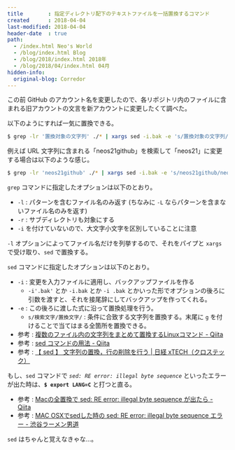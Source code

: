 ```yaml
---
title        : 指定ディレクトリ配下のテキストファイルを一括置換するコマンド
created      : 2018-04-04
last-modified: 2018-04-04
header-date  : true
path:
  - /index.html Neo's World
  - /blog/index.html Blog
  - /blog/2018/index.html 2018年
  - /blog/2018/04/index.html 04月
hidden-info:
  original-blog: Corredor
---
```


この前 GitHub のアカウント名を変更したので、各リポジトリ内のファイルに含まれる旧アカウントの文言を新アカウントに変更したくて調べた。

以下のようにすれば一気に置換できる。

```bash
$ grep -lr '置換対象の文字列' ./* | xargs sed -i.bak -e 's/置換対象の文字列/置換後の文字列/g'
```

例えば URL 文字列に含まれる「neos21github」を検索して「neos21」に変更する場合は以下のような感じ。

```bash
$ grep -lr 'neos21github' ./* | xargs sed -i.bak -e 's/neos21github/neos21/g'
```

`grep` コマンドに指定したオプションは以下のとおり。

- `-l` : パターンを含むファイル名のみ返す (ちなみに `-L` ならパターンを含まないファイル名のみを返す)
- `-r` : サブディレクトリも対象にする
- `-i` を付けていないので、大文字小文字を区別していることに注意

`-l` オプションによってファイル名だけを列挙するので、それをパイプと `xargs` で受け取り、`sed` で置換する。

`sed` コマンドに指定したオプションは以下のとおり。

- `-i` : 変更を入力ファイルに適用し、バックアップファイルを作る
  - `-i'.bak'` とか `-i.bak` とか `-i .bak` とかいった形でオプションの後ろに引数を渡すと、それを接尾辞にしてバックアップを作ってくれる。
- `-e` : この後ろに渡した式に沿って置換処理を行う。
  - `s/検索文字/置換文字/` : 条件に合致する文字列を置換する。末尾に `g` を付けることで当てはまる全箇所を置換できる。
- 参考 : [複数のファイル内の文字列をまとめて置換するLinuxコマンド - Qiita](https://qiita.com/kkyouhei/items/b4ff839a2f36ba194df3)
- 参考 : [sed コマンドの用法 - Qiita](https://qiita.com/b4b4r07/items/d26e84554874dd156b82)
- 参考 : [【 sed 】 文字列の置換，行の削除を行う | 日経 xTECH（クロステック）](http://tech.nikkeibp.co.jp/it/article/COLUMN/20060227/230879/)

もし、`sed` コマンドで *`sed: RE error: illegal byte sequence`* といったエラーが出た時は、**`$ export LANG=C`** と打つと直る。

- 参考 : [Macの全置換で sed: RE error: illegal byte sequence が出たら - Qiita](https://qiita.com/pman-kenji/items/2749d78d407fe4015872)
- 参考 : [MAC OSXでsedした時の sed: RE error: illegal byte sequence エラー - 渋谷ラーメン男道](http://daybysay.hatenablog.com/entry/2016/01/13/235921)

`sed` はちゃんと覚えなきゃな…。
